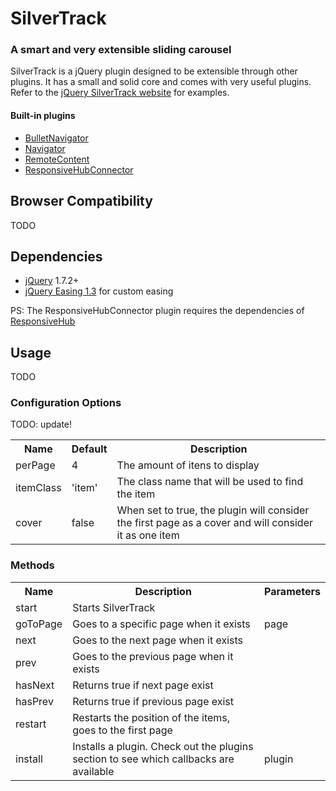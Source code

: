 # SilverTrack
### A smart and very extensible sliding carousel

SilverTrack is a jQuery plugin designed to be extensible through other plugins. It has a small and solid core and comes with very useful plugins.
Refer to the [jQuery SilverTrack website](http://tulios.github.com/jquery.silver_track/) for examples.

#### Built-in plugins
  * [BulletNavigator](https://github.com/tulios/jquery.silver_track/blob/master/src/plugins/jquery.silver_track.bullet_navigator.js)
  * [Navigator](https://github.com/tulios/jquery.silver_track/blob/master/src/plugins/jquery.silver_track.navigator.js)
  * [RemoteContent](https://github.com/tulios/jquery.silver_track/blob/master/src/plugins/jquery.silver_track.remote_content.js)
  * [ResponsiveHubConnector](https://github.com/tulios/jquery.silver_track/blob/master/src/plugins/jquery.silver_track.responsive_hub_connector.js)

## Browser Compatibility

TODO

## Dependencies

* [jQuery](http://jquery.com) 1.7.2+
* [jQuery Easing 1.3](http://gsgd.co.uk/sandbox/jquery/easing/) for custom easing

PS: The ResponsiveHubConnector plugin requires the dependencies of [ResponsiveHub](https://github.com/globocom/responsive-hub)

## Usage

TODO

### Configuration Options

TODO: update!

<table>
  <tr>
    <th>Name</th>
    <th>Default</th>
    <th>Description</th>
  </tr>
  <tr>
    <td>perPage</td>
    <td>4</td>
    <td>The amount of itens to display</td>
  </tr>
  <tr>
    <td>itemClass</td>
    <td>'item'</td>
    <td>The class name that will be used to find the item</td>
  </tr>
  <tr>
    <td>cover</td>
    <td>false</td>
    <td>When set to true, the plugin will consider the first page as a cover and will consider it as one item</td>
  </tr>
</table>

### Methods

<table>
  <tr>
    <th>Name</th>
    <th>Description</th>
    <th>Parameters</th>
  </tr>
  <tr>
    <td>start</td>
    <td>Starts SilverTrack</td>
    <td></td>
  </tr>
  <tr>
    <td>goToPage</td>
    <td>Goes to a specific page when it exists</td>
    <td>page</td>
  </tr>
  <tr>
    <td>next</td>
    <td>Goes to the next page when it exists</td>
    <td></td>
  </tr>
  <tr>
    <td>prev</td>
    <td>Goes to the previous page when it exists</td>
    <td></td>
  </tr>
  <tr>
    <td>hasNext</td>
    <td>Returns true if next page exist</td>
    <td></td>
  </tr>
  <tr>
    <td>hasPrev</td>
    <td>Returns true if previous page exist</td>
    <td></td>
  </tr>
  <tr>
    <td>restart</td>
    <td>Restarts the position of the items, goes to the first page</td>
    <td></td>
  </tr>
  <tr>
    <td>install</td>
    <td>Installs a plugin. Check out the plugins section to see which callbacks are available</td>
    <td>plugin</td>
  </tr>
</table>
